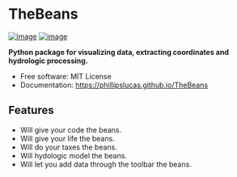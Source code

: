 # TheBeans


[![image](https://img.shields.io/pypi/v/TheBeans.svg)](https://pypi.python.org/pypi/TheBeans)
[![image](https://img.shields.io/conda/vn/conda-forge/TheBeans.svg)](https://anaconda.org/conda-forge/TheBeans)


**Python package for visualizing data, extracting coordinates and hydrologic processing.**


-   Free software: MIT License
-   Documentation: https://phillipslucas.github.io/TheBeans
    

## Features

-   Will give your code the beans.
-   Will give your life the beans.
-   Will do your taxes the beans.
-   Will hydologic model the beans.
-   Will let you add data through the toolbar the beans.

